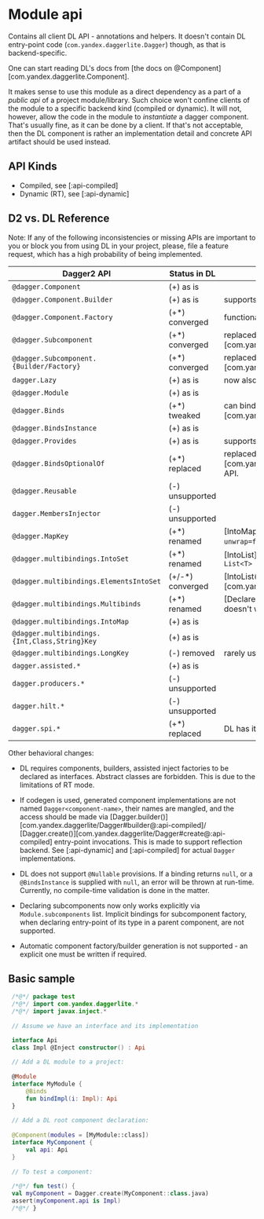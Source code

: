 # Module api

Contains all client DL API - annotations and helpers. It doesn't contain DL entry-point code
(`com.yandex.daggerlite.Dagger`) though, as that is backend-specific.

One can start reading DL's docs from [the docs on @Component][com.yandex.daggerlite.Component].

It makes sense to use this module as a direct
dependency as a part of a _public api_ of a project module/library. Such choice won't confine clients of the module
to a specific backend kind (compiled or dynamic). It will not, however, allow the code in the module to
_instantiate_ a dagger component. That's usually fine, as it can be done by a client. If that's not acceptable, then
the DL component is rather an implementation detail and concrete API artifact should be used instead.

## API Kinds

- Compiled, see [:api-compiled]
- Dynamic (RT), see [:api-dynamic]

## D2 vs. DL Reference

Note: If any of the following inconsistencies or missing APIs are important to you or block you from using DL in your
project, please, file a feature request, which has a high probability of being implemented.

| Dagger2 API                                   | Status in DL     | Notes                                                                              |
|-----------------------------------------------|------------------|------------------------------------------------------------------------------------|
| `@dagger.Component`                           | (+) as is        |                                                                                    |
| `@dagger.Component.Builder`                   | (+) as is        | supports factory method as well                                                    |
| `@dagger.Component.Factory`                   | (+*) converged   | functionality merged into `@Builder`                                               |
| `@dagger.Subcomponent`                        | (+*) converged   | replaced by [Component(isRoot = false)][com.yandex.daggerlite.Component]           |
| `@dagger.Subcomponent.{Builder/Factory}`      | (+*) converged   | replaced by [Component.Builder][com.yandex.daggerlite.Component.Builder]           |
| `dagger.Lazy`                                 | (+) as is        | now also extends `javax.inject.Provider`                                           |
| `@dagger.Module`                              | (+) as is        |                                                                                    |
| `@dagger.Binds`                               | (+*) tweaked     | can bind zero/multiple alternatives, see [Binds][com.yandex.daggerlite.Binds]      |
| `@dagger.BindsInstance`                       | (+) as is        |                                                                                    |
| `@dagger.Provides`                            | (+) as is        | supports conditional provision                                                     |
| `@dagger.BindsOptionalOf`                     | (+*) replaced    | replaced with [Variant][com.yandex.daggerlite.ComponentVariantDimension] API.      |
| `@dagger.Reusable`                            | (-) unsupported  |                                                                                    |
| `dagger.MembersInjector`                      | (-) unsupported  |                                                                                    |
| `@dagger.MapKey`                              | (+*) renamed     | [IntoMap.Key][com.yandex.daggerlite.IntoMap.Key], `unwrap=false` is unsupported    |
| `@dagger.multibindings.IntoSet`               | (+*) renamed     | [IntoList][com.yandex.daggerlite.IntoList], now binds `List<T>`                    |
| `@dagger.multibindings.ElementsIntoSet`       | (+/-*) converged | [IntoList(flatten = true)][com.yandex.daggerlite.IntoList]                         |
| `@dagger.multibindings.Multibinds`            | (+*) renamed     | [DeclareList][com.yandex.daggerlite.DeclareList], doesn't work for `IntoMap` (yet) |
| `@dagger.multibindings.IntoMap`               | (+) as is        |                                                                                    |
| `@dagger.multibindings.{Int,Class,String}Key` | (+) as is        |                                                                                    |
| `@dagger.multibindings.LongKey`               | (-) removed      | rarely used, can be written by hand at zero cost.                                  |
| `dagger.assisted.*`                           | (+) as is        |                                                                                    |
| `dagger.producers.*`                          | (-) unsupported  |                                                                                    |
| `dagger.hilt.*`                               | (-) unsupported  |                                                                                    |
| `dagger.spi.*`                                | (+*) replaced    | DL has its own model for SPI, see [:spi]                                           |

Other behavioral changes:

- DL requires components, builders, assisted inject factories to be declared as interfaces. 
  Abstract classes are forbidden. This is due to the limitations of RT mode.

- If codegen is used, generated component implementations are not named `Dagger<component-name>`,
  their names are mangled, and the access should be made via
  [Dagger.builder()][com.yandex.daggerlite/Dagger#builder@:api-compiled]/
  [Dagger.create()][com.yandex.daggerlite/Dagger#create@:api-compiled] entry-point invocations.
  This is made to support reflection backend.
  See [:api-dynamic] and [:api-compiled] for actual `Dagger` implementations.

- DL does not support `@Nullable` provisions. If a binding returns `null`, or a `@BindsInstance` is supplied with
  `null`, an error will be thrown at run-time. Currently, no compile-time validation is done in the matter.

- Declaring subcomponents now only works explicitly via `Module.subcomponents` list.
  Implicit bindings for subcomponent factory, when declaring entry-point of its type in a parent component,
  are not supported.

- Automatic component factory/builder generation is not supported - an explicit one must be written if required.

## Basic sample

```kotlin
 /*@*/ package test
 /*@*/ import com.yandex.daggerlite.*
 /*@*/ import javax.inject.*
 
 // Assume we have an interface and its implementation 

 interface Api
 class Impl @Inject constructor() : Api
 
 // Add a DL module to a project:
 
 @Module
 interface MyModule {
     @Binds
     fun bindImpl(i: Impl): Api
 }
 
 // Add a DL root component declaration:
 
 @Component(modules = [MyModule::class])
 interface MyComponent {
     val api: Api
 }
 
 // To test a component:
 
 /*@*/ fun test() {
 val myComponent = Dagger.create(MyComponent::class.java)
 assert(myComponent.api is Impl)  
 /*@*/ }

```